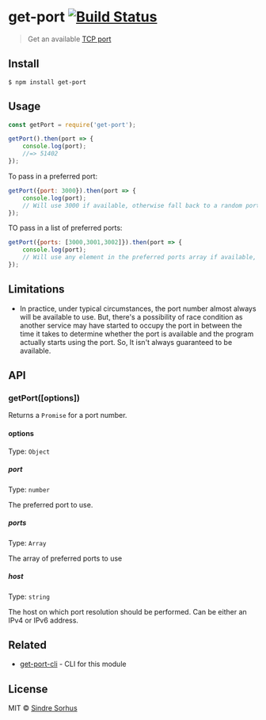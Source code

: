 # get-port [![Build Status](https://travis-ci.org/sindresorhus/get-port.svg?branch=master)](https://travis-ci.org/sindresorhus/get-port)

> Get an available [TCP port](https://en.wikipedia.org/wiki/Port_(computer_networking))


## Install

```
$ npm install get-port
```


## Usage

```js
const getPort = require('get-port');

getPort().then(port => {
	console.log(port);
	//=> 51402
});
```

To pass in a preferred port:

```js
getPort({port: 3000}).then(port => {
	console.log(port);
	// Will use 3000 if available, otherwise fall back to a random port
});
```

TO pass in a list of preferred ports:

```js
getPort({ports: [3000,3001,3002]}).then(port => {
	console.log(port);
	// Will use any element in the preferred ports array if available, otherwise fall back to a random port
});
```

## Limitations
-  In practice, under typical circumstances, the port number almost always will be available to use. But, there's a possibility of race condition as another service may have started to occupy the port in between the time it takes to determine whether the port is available and the program actually starts using the port. So, It isn't always guaranteed to be available. 

## API

### getPort([options])

Returns a `Promise` for a port number.

#### options

Type: `Object`

##### port

Type: `number`

The preferred port to use.

##### ports 

Type: `Array`

The array of preferred ports to use

##### host

Type: `string`

The host on which port resolution should be performed. Can be either an IPv4 or IPv6 address.


## Related

- [get-port-cli](https://github.com/sindresorhus/get-port-cli) - CLI for this module


## License

MIT © [Sindre Sorhus](https://sindresorhus.com)
